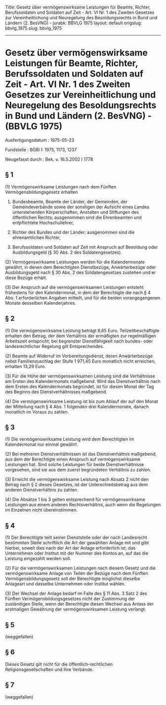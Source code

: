 Title: Gesetz über vermögenswirksame Leistungen für Beamte, Richter, Berufssoldaten
  und Soldaten auf Zeit - Art. VI Nr. 1 des Zweiten Gesetzes zur Vereinheitlichung
  und Neuregelung des Besoldungsrechts in Bund und Ländern (2. BesVNG) -
jurabk: BBVLG 1975
layout: default
origslug: bbvlg_1975
slug: bbvlg_1975

---

# Gesetz über vermögenswirksame Leistungen für Beamte, Richter, Berufssoldaten und Soldaten auf Zeit - Art. VI Nr. 1 des Zweiten Gesetzes zur Vereinheitlichung und Neuregelung des Besoldungsrechts in Bund und Ländern (2. BesVNG) - (BBVLG 1975)

Ausfertigungsdatum
:   1975-05-23

Fundstelle
:   BGBl I: 1975, 1173, 1237

Neugefasst durch
:   Bek. v. 16.5.2002 I 1778


## § 1

(1) Vermögenswirksame Leistungen nach dem Fünften
Vermögensbildungsgesetz erhalten

1.  Bundesbeamte, Beamte der Länder, der Gemeinden, der Gemeindeverbände
    sowie der sonstigen der Aufsicht eines Landes unterstehenden
    Körperschaften, Anstalten und Stiftungen des öffentlichen Rechts;
    ausgenommen sind die Ehrenbeamten und entpflichtete Hochschullehrer,


2.  Richter des Bundes und der Länder; ausgenommen sind die ehrenamtlichen
    Richter,


3.  Berufssoldaten und Soldaten auf Zeit mit Anspruch auf Besoldung oder
    Ausbildungsgeld (§ 30 Abs. 2 des Soldatengesetzes).




(2) Vermögenswirksame Leistungen werden für die Kalendermonate
gewährt, in denen dem Berechtigten Dienstbezüge, Anwärterbezüge oder
Ausbildungsgeld nach § 30 Abs. 2 des Soldatengesetzes zustehen und er
diese Bezüge erhält.

(3) Der Anspruch auf die vermögenswirksamen Leistungen entsteht
frühestens für den Kalendermonat, in dem der Berechtigte die nach § 4
Abs. 1 erforderlichen Angaben mitteilt, und für die beiden
vorangegangenen Monate desselben Kalenderjahres.


## § 2

(1) Die vermögenswirksame Leistung beträgt 6,65 Euro.
Teilzeitbeschäftigte erhalten den Betrag, der dem Verhältnis der
ermäßigten zur regelmäßigen Arbeitszeit entspricht; bei begrenzter
Dienstfähigkeit nach bundes- oder landesrechtlicher Regelung gilt
Entsprechendes.

(2) Beamte auf Widerruf im Vorbereitungsdienst, deren Anwärterbezüge
nebst Familienzuschlag der Stufe 1 971,45 Euro monatlich nicht
erreichen, erhalten 13,29 Euro.

(3) Für die Höhe der vermögenswirksamen Leistung sind die Verhältnisse
am Ersten des Kalendermonats maßgebend. Wird das Dienstverhältnis nach
dem Ersten des Kalendermonats begründet, ist für diesen Monat der Tag
des Beginns des Dienstverhältnisses maßgebend.

(4) Die vermögenswirksame Leistung ist bis zum Ablauf der auf den
Monat der Mitteilung nach § 4 Abs. 1 folgenden drei Kalendermonate,
danach monatlich im Voraus zu zahlen.


## § 3

(1) Die vermögenswirksame Leistung wird dem Berechtigten im
Kalendermonat nur einmal gewährt.

(2) Bei mehreren Dienstverhältnissen ist das Dienstverhältnis
maßgebend, aus dem der Berechtigte einen Anspruch auf
vermögenswirksame Leistungen hat. Sind solche Leistungen für beide
Dienstverhältnisse vorgesehen, sind sie aus dem zuerst begründeten
Verhältnis zu zahlen.

(3) Erreicht die vermögenswirksame Leistung nach Absatz 2 nicht den
Betrag nach § 2 dieses Gesetzes, ist der Unterschiedsbetrag aus dem
anderen Dienstverhältnis zu zahlen.

(4) Die Absätze 1 bis 3 gelten entsprechend für vermögenswirksame
Leistungen aus einem anderen Rechtsverhältnis, auch wenn die
Regelungen im Einzelnen nicht übereinstimmen.


## § 4

(1) Der Berechtigte teilt seiner Dienststelle oder der nach
Landesrecht bestimmten Stelle schriftlich die Art der gewählten Anlage
mit und gibt hierbei, soweit dies nach der Art der Anlage erforderlich
ist, das Unternehmen oder Institut mit der Nummer des Kontos an, auf
das die Leistung eingezahlt werden soll.

(2) Für die vermögenswirksamen Leistungen nach diesem Gesetz und die
vermögenswirksame Anlage von Teilen der Bezüge nach dem Fünften
Vermögensbildungsgesetz soll der Berechtigte möglichst dieselbe
Anlageart und dasselbe Unternehmen oder Institut wählen.

(3) Der Wechsel der Anlage bedarf im Falle des § 11 Abs. 3 Satz 2 des
Fünften Vermögensbildungsgesetzes nicht der Zustimmung der zuständigen
Stelle, wenn der Berechtigte diesen Wechsel aus Anlass der erstmaligen
Gewährung der vermögenswirksamen Leistung verlangt.


## § 5

(weggefallen)


## § 6

Dieses Gesetz gilt nicht für die öffentlich-rechtlichen
Religionsgesellschaften und ihre Verbände.


## § 7

(weggefallen)

